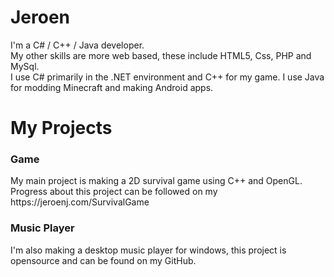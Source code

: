# Jeroen
I'm a C# / C++ / Java developer.
<br>My other skills are more web based, these include HTML5, Css, PHP and MySql.
<br>I use C# primarily in the .NET environment and C++ for my game. I use Java for modding Minecraft and making Android apps.

<h1>My Projects</h1>
<h3>Game</h3>
My main project is making a 2D survival game using C++ and OpenGL. 
<br>Progress about this project can be followed on my https://jeroenj.com/SurvivalGame
<h3>Music Player</h3>
I'm also making a desktop music player for windows, this project is opensource and can be found on my GitHub.
